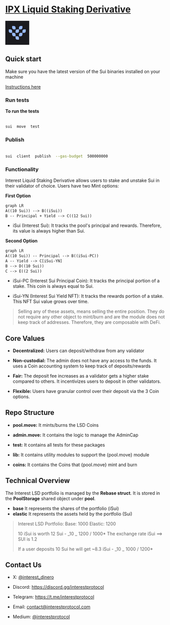 # [IPX Liquid Staking Derivative](https://www.interestprotocol.com/)

<p>  <img  width="75px"height="75px"  src="./assets/logo.png" /></p>

## Quick start

Make sure you have the latest version of the Sui binaries installed on your machine

[Instructions here](https://docs.sui.io/devnet/build/install)

### Run tests

**To run the tests**

```bash

sui  move  test

```

### Publish

```bash

sui  client  publish  --gas-budget  500000000

```

### Functionality

Interest Liquid Staking Derivative allows users to stake and unstake Sui in their validator of choice. Users have two Mint options:

**First Option**

```mermaid
graph LR
A((10 Sui)) --> B((iSui))
B -- Principal + Yield --> C((12 Sui))
```

- iSui (Interest Sui): It tracks the pool's principal and rewards. Therefore, its value is always higher than Sui.

**Second Option**

```mermaid
graph LR
A((10 Sui)) -- Principal --> B((iSui-PC))
A -- Yield --> C[iSui-YN]
B --> D((10 Sui))
C --> E((2 Sui))
```

- iSui-PC (Interest Sui Principal Coin): It tracks the principal portion of a stake. This coin is always equal to Sui.

- iSui-YN (Interest Sui Yield NFT): It tracks the rewards portion of a stake. This NFT Sui value grows over time.

> Selling any of these assets, means selling the entire position. They
> do not require any other object to mint/burn and are the module does not keep track of addresses. Therefore, they are
> composable with DeFi.

## Core Values

- **Decentralized:** Users can deposit/withdraw from any validator

- **Non-custodial:** The admin does not have any access to the funds. It uses a Coin accounting system to keep track of deposits/rewards

- **Fair:** The deposit fee increases as a validator gets a higher stake compared to others. It incentivizes users to deposit in other validators.

- **Flexible:** Users have granular control over their deposit via the 3 Coin options.

## Repo Structure

- **pool.move:** It mints/burns the LSD Coins

- **admin.move:** It contains the logic to manage the AdminCap

- **test:** It contains all tests for these packages

- **lib:** It contains utility modules to support the {pool.move} module

- **coins:** It contains the Coins that {pool.move} mint and burn

## Technical Overview

The Interest LSD portfolio is managed by the **Rebase struct**. It is stored in the **PoolStorage** shared object under **pool**.

- **base** It represents the shares of the portfolio (iSui)
- **elastic** It represents the assets held by the portfolio (Sui)

> Interest LSD Portfolio:
> Base: 1000
> Elastic: 1200
>
> 10 iSui is worth 12 Sui - _10 _ 1200 / 1000\*
> The exchange rate iSui ==> SUI is 1.2
>
> If a user deposits 10 Sui he will get ~8.3 iSui - _10 _ 1000 / 1200\*

## Contact Us

- X: [@interest_dinero](https://x.com/interest_dinero)

- Discord: https://discord.gg/interestprotocol

- Telegram: https://t.me/interestprotocol

- Email: [contact@interestprotocol.com](mailto:contact@interestprotocol.com)

- Medium: [@interestprotocol](https://medium.com/@interestprotocol)
